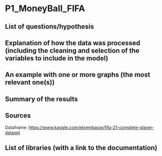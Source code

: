 # P1_MoneyBall_FIFA

## List of questions/hypothesis

## Explanation of how the data was processed (including the cleaning and selection of the variables to include in the model)

## An example with one or more graphs (the most relevant one(s))

## Summary of the results

## Sources

Dataframe: https://www.kaggle.com/ekrembayar/fifa-21-complete-player-dataset

## List of libraries (with a link to the documentation)
